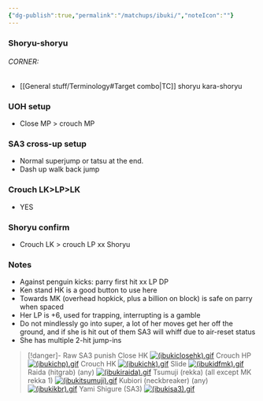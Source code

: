 ```yaml
---
{"dg-publish":true,"permalink":"/matchups/ibuki/","noteIcon":""}
---
```


### Shoryu-shoryu
###### CORNER:
- [[General stuff/Terminology#Target combo\|TC]] shoryu kara-shoryu 
### UOH setup
- Close MP > crouch MP
### SA3 cross-up setup
- Normal superjump or tatsu at the end.
- Dash up walk back jump
### Crouch LK>LP>LK
- YES
### Shoryu confirm
- Crouch LK > crouch LP xx Shoryu 
### Notes
- Against penguin kicks: parry first hit xx LP DP
- Ken stand HK is a good button to use here
- Towards MK (overhead hopkick, plus a billion on block) is safe on parry when spaced
- Her LP is +6, used for trapping, interrupting is a gamble
- Do not mindlessly go into super, a lot of her moves get her off the ground, and if she is hit out of them SA3 will whiff due to air-reset status
- She has multiple 2-hit jump-ins

> [!danger]- Raw SA3 punish
> Close HK
> [![(ibukiclosehk).gif](https://wiki.supercombo.gg/images/d/df/%28ibukiclosehk%29.gif)](https://wiki.supercombo.gg/w/File:(ibukiclosehk).gif)
> Crouch HP
> [![(ibukichp).gif](https://wiki.supercombo.gg/images/e/ea/%28ibukichp%29.gif)](https://wiki.supercombo.gg/w/File:(ibukichp).gif)
> Crouch HK
> [![(ibukichk).gif](https://wiki.supercombo.gg/images/5/56/%28ibukichk%29.gif)](https://wiki.supercombo.gg/w/File:(ibukichk).gif)
> Slide
> [![(ibukidfmk).gif](https://wiki.supercombo.gg/images/5/5a/%28ibukidfmk%29.gif)](https://wiki.supercombo.gg/w/File:(ibukidfmk).gif)
> Raida (hitgrab) (any)
> [![(ibukiraida).gif](https://wiki.supercombo.gg/images/e/ea/%28ibukiraida%29.gif)](https://wiki.supercombo.gg/w/File:(ibukiraida).gif)
> Tsumuji (rekka) (all except MK rekka 1)
> [![(ibukitsumuji).gif](https://wiki.supercombo.gg/images/8/81/%28ibukitsumuji%29.gif)](https://wiki.supercombo.gg/w/File:(ibukitsumuji).gif)
> Kubiori (neckbreaker) (any)
> [![(ibukikbr).gif](https://wiki.supercombo.gg/images/a/a5/%28ibukikbr%29.gif)](https://wiki.supercombo.gg/w/File:(ibukikbr).gif)
> Yami Shigure (SA3)
> [![(ibukisa3).gif](https://wiki.supercombo.gg/images/c/c4/%28ibukisa3%29.gif)](https://wiki.supercombo.gg/w/File:(ibukisa3).gif)